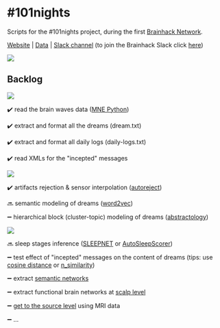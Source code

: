 # #101nights
Scripts for the #101nights project, during the first [Brainhack Network](http://brainhack-networks.com/program).

[Website](http://www.dreamsessions.org/101nights.html) | [Data](https://www.dropbox.com/sh/bnzgspyjutjyjcq/AAD63mR1tLYxtytRVQiTCMLDa?dl=0) | [Slack channel](https://brainhack.slack.com/messages/101nights/) (to join the Brainhack Slack click [here](https://brainhack-slack-invite.herokuapp.com/))

<img src="http://www.dreamsessions.org/images/101nights/Panorama.jpg">

## Backlog
<img src="https://img.shields.io/badge/1-Ready%3F-red.svg?longCache=true&style=for-the-badge">

:heavy_check_mark: read the brain waves data ([MNE Python](https://github.com/mne-tools/mne-python))

:heavy_check_mark: extract and format all the dreams (dream.txt)

:heavy_check_mark: extract and format all daily logs (daily-logs.txt)

:heavy_check_mark: read XMLs for the "incepted" messages

<img src="https://img.shields.io/badge/2-Steady...-orange.svg?longCache=true&style=for-the-badge">

:heavy_check_mark: artifacts rejection & sensor interpolation ([autoreject](http://autoreject.github.io/))

:soon: semantic modeling of dreams ([word2vec](https://radimrehurek.com/gensim/models/word2vec.html))

:heavy_minus_sign: hierarchical block (cluster-topic) modeling of dreams ([abstractology](https://gitlab.com/solstag/abstractology/))

<img src="https://img.shields.io/badge/3-Go!-green.svg?longCache=true&style=for-the-badge">

:soon: sleep stages inference ([SLEEPNET](https://arxiv.org/pdf/1707.08262.pdf) or [AutoSleepScorer](https://github.com/skjerns/AutoSleepScorer))

:heavy_minus_sign: test effect of "incepted" messages on the content of dreams (tips: use [cosine distance](https://www.researchgate.net/post/What_is_the_best_way_to_measure_text_similarities_based_on_word2vec_word_embeddings) or [n_similarity](https://tedboy.github.io/nlps/generated/generated/gensim.models.Word2Vec.n_similarity.html))

:heavy_minus_sign: extract [semantic networks](https://networkx.github.io/documentation/stable/auto_examples/graph/words.html#sphx-glr-auto-examples-graph-words-py)

:heavy_minus_sign: extract functional brain networks at [scalp level](https://www.martinos.org/mne/stable/auto_examples/connectivity/plot_sensor_connectivity.html#sphx-glr-auto-examples-connectivity-plot-sensor-connectivity-py)

:heavy_minus_sign: [get to the source level](http://www.martinos.org/mne/stable/manual/cookbook.html) using MRI data

:heavy_minus_sign: ...
